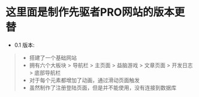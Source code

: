# 这里面是制作先驱者PRO网站的版本更替

* 0.1 版本:
>    - 搭建了一个基础网站
>    - 拥有六个大板块
    > 导航栏
    > 主页面
    > 益脑游戏
    > 文章页面
    > 开发日志
    > 底部导航栏
>    - 对于每个元素都增加了动画，通过滑动页面触发
>    - 虽然制作了注册登陆页面，但是并不能使用，没有连接到数据库
